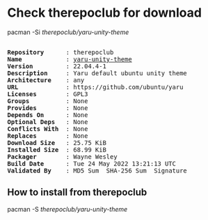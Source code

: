 # Check therepoclub for download

pacman -Si *therepoclub/yaru-unity-theme*

<div class="highlight"><pre class="highlight"><text>
<b>Repository</b>      : therepoclub
<b>Name</b>            : <a href="../../x86_64/yaru-unity-theme-22.04.4-1-any.pkg.tar.zst">yaru-unity-theme</a>
<b>Version</b>         : 22.04.4-1
<b>Description</b>     : Yaru default ubuntu unity theme
<b>Architecture</b>    : any
<b>URL</b>             : https://github.com/ubuntu/yaru
<b>Licenses</b>        : GPL3
<b>Groups</b>          : None
<b>Provides</b>        : None
<b>Depends On</b>      : None
<b>Optional Deps</b>   : None
<b>Conflicts With</b>  : None
<b>Replaces</b>        : None
<b>Download Size</b>   : 25.75 KiB
<b>Installed Size</b>  : 68.99 KiB
<b>Packager</b>        : Wayne Wesley <wayne6324@gmail.com>
<b>Build Date</b>      : Tue 24 May 2022 13:21:13 UTC
<b>Validated By</b>    : MD5 Sum  SHA-256 Sum  Signature
</text></pre></div>

## How to install from therepoclub

pacman -S *therepoclub/yaru-unity-theme*
